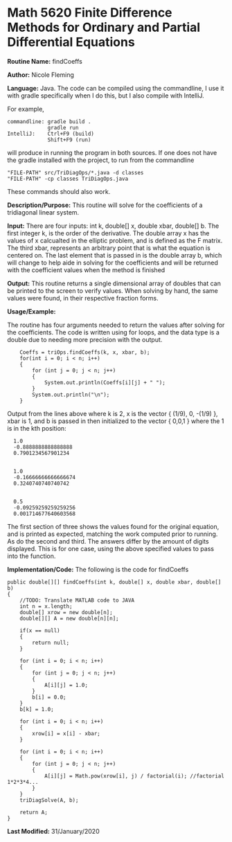 # Math 5620 Finite Difference Methods for Ordinary and Partial Differential Equations

**Routine Name:**           findCoeffs

**Author:**                 Nicole Fleming

**Language:**              Java. The code can be compiled using the commandline, I use it with gradle specifically when I do this, but I also compile with IntelliJ.

For example,

    commandline: gradle build .
                 gradle run
    IntelliJ:    Ctrl+F9 (build)
                 Shift+F9 (run)

will produce in running the program in both sources. If one does not have the gradle installed with the project, to run from the commandline

    "FILE-PATH" src/TriDiagOps/*.java -d classes
    "FILE-PATH" -cp classes TriDiagOps.java
    
These commands should also work.

**Description/Purpose:** This routine will solve for the coefficients of a tridiagonal linear system.

**Input:** There are four inputs: int k, double[] x, double xbar, double[] b. The first integer k, is 
the order of the derivative. The double array x has the values of x calcualted in the elliptic problem, and is defined as the F matrix.
The third xbar, represents an arbitrary point that is what the equation is centered on. The last element
that is passed in is the double array b, which will change to help aide in solving for the coefficients and 
will be returned with the coefficient values when the method is finished

**Output:** This routine returns a single dimensional array of doubles that can be printed to the screen to verify 
values. When solving by hand, the same values were found, in their respective fraction forms.

**Usage/Example:**

The routine has four arguments needed to return the values after solving for the coefficients. The code is written using for loops, and 
the data type is a double due to needing more precision with the output.

        Coeffs = triOps.findCoeffs(k, x, xbar, b);
        for(int i = 0; i < n; i++)
        {
            for (int j = 0; j < n; j++)
            {
                System.out.println(Coeffs[i][j] + " ");
            }
            System.out.println("\n");
        }

Output from the lines above where k is 2, x is the vector { (1/9), 0, -(1/9) }, xbar is 1, and b is passed in then initialized to the vector { 0,0,1 } where 
the 1 is in the kth position:

      1.0 
      -0.8888888888888888 
      0.7901234567901234 
      
      
      1.0 
      -0.16666666666666674 
      0.3240740740740742 
      
      
      0.5 
      -0.09259259259259256 
      0.001714677640603568 

The first section of three shows the values found for the original equation, and is printed as expected, matching the work computed prior to running. As do the second and third. The answers differ by the amount of digits displayed.
This is for one case, using the above specified values to pass into the function. 

**Implementation/Code:** The following is the code for findCoeffs

    public double[][] findCoeffs(int k, double[] x, double xbar, double[] b)
    {
        //TODO: Translate MATLAB code to JAVA
        int n = x.length;
        double[] xrow = new double[n];
        double[][] A = new double[n][n];

        if(x == null)
        {
            return null;
        }

        for (int i = 0; i < n; i++)
        {
            for (int j = 0; j < n; j++)
            {
                A[i][j] = 1.0;
            }
            b[i] = 0.0;
        }
        b[k] = 1.0;

        for (int i = 0; i < n; i++)
        {
            xrow[i] = x[i] - xbar;
        }

        for (int i = 0; i < n; i++)
        {
            for (int j = 0; j < n; j++)
            {
                A[i][j] = Math.pow(xrow[i], j) / factorial(i); //factorial 1*2*3*4...
            }
        }
        triDiagSolve(A, b);

        return A;
    }

**Last Modified:** 31/January/2020
